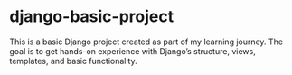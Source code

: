 # django-basic-project
This is a basic Django project created as part of my learning journey. The goal is to get hands-on experience with Django’s structure, views, templates, and basic functionality.
